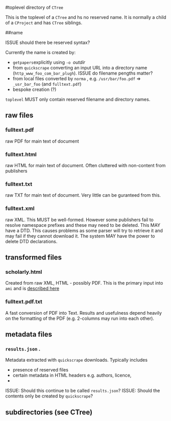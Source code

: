 #toplevel directory of `CTree`


This is the toplevel of a `CTree` and hs no reserved name. It is normally a child of a `CProject` and has `CTree` siblings.

##name

ISSUE should there be reserved syntax? 

Currently the name is created by:
 * `getpapers`explicitly using `-o `*outdir*
 * from `quickscrape` converting an input URL into a directory name (`http_www_foo_com_bar_plugh`). ISSUE do filename pengths matter?
 * from local files converted by `norma` , e.g. `/usr/bar/foo.pdf` => `_usr_bar_foo` (and `fulltext.pdf`)
 * bespoke creation (?)
 
`toplevel` MUST only contain reserved filename and directory names.


## raw files

### fulltext.pdf
raw PDF for main text of document

### fulltext.html
raw HTML for main text of document. Often cluttered with non-content from publishers

### fulltext.txt
raw TXT for main text of document. Very little can be guranteed from this.

### fulltext.xml
raw XML. This MUST be well-formed. However some publishers fail to resolve namespace prefixes and these may need to be deleted.
This MAY have a DTD. This causes problems as some parser will try to retrieve it and may fail if they cannot download it. The system MAY have the power to delete DTD declarations.

## transformed files

### scholarly.html
Created from raw XML, HTML - possibly PDF.
This is the primary input into `ami` and is [described here](https://github.com/ContentMine/CTree/blob/master/scholarly_html.md)

### fulltext.pdf.txt
A fast conversion of PDF into Text. Results and usefulness depend heavily on the formatting of the PDF (e.g. 2-columns may run into each other).

## metadata files
 
### `results.json` . 
Metadata extracted with `quickscrape` downloads. Typically includes 
 * presence of reserved files
 * certain metadata in HTML headers e.g. authors, licence, 
 * 
 ISSUE: Should this continue to be called `results.json`?
ISSUE: Should the contents only be created by `quickscrape`?



## subdirectories (see CTree) 


